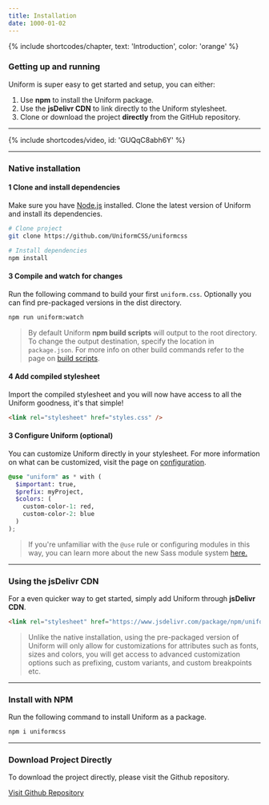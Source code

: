 ```yaml
---
title: Installation
date: 1000-01-02
---
```


{% include shortcodes/chapter, text: 'Introduction', color: 'orange' %}

### Getting up and running

Uniform is super easy to get started and setup, you can either:

1. Use **npm** to install the Uniform package.
3. Use the **jsDelivr CDN** to link directly to the Uniform stylesheet.
4. Clone or download the project **directly** from the GitHub repository.

---

{% include shortcodes/video, id: 'GUQqC8abh6Y' %}

---

### Native installation

<div class="mb-10"></div>

<h4><span class="w-6 h-6 mr-2 inline-flex align-items-center justify-content-center font-sm font-600 leading-none bg-blue-500 leading-1 color-white radius-round">1</span> Clone and install dependencies</h4>

Make sure you have <a class="hover.underline" href="https://nodejs.org/en/"  target="_black">Node.js</a> installed. Clone the latest version of Uniform and install its dependencies.

```bash
# Clone project
git clone https://github.com/UniformCSS/uniformcss

# Install dependencies
npm install
```

<div class="mb-10"></div>

<h4><span class="w-6 h-6 mr-2 inline-flex align-items-center justify-content-center font-sm font-600 leading-none bg-blue-500 leading-1 color-white radius-round">3</span> Compile and watch for changes</h4>

Run the following command to build your first `uniform.css`. Optionally you can find pre-packaged versions in the dist directory. 

```bash
npm run uniform:watch
```

> By default Uniform **npm build scripts** will output to the root directory. To change the output destination, specify the location in `package.json`. For more info on other build commands refer to the page on <a class="hover.underline" href="/get-started/build-scripts/">build scripts</a>.

<div class="mb-10"></div>

<h4><span class="w-6 h-6 mr-2 inline-flex align-items-center justify-content-center font-sm font-600 leading-none bg-blue-500 leading-1 color-white radius-round">4</span> Add compiled stylesheet</h4>

Import the compiled stylesheet and you will now have access to all the Uniform goodness, it's that simple!

```html
<link rel="stylesheet" href="styles.css" />
```

<div class="mb-10"></div>

<h4><span class="w-6 h-6 mr-2 inline-flex align-items-center justify-content-center font-sm font-600 leading-none bg-blue-500 leading-1 color-white radius-round">3</span> Configure Uniform (optional)</h4>

You can customize Uniform directly in your stylesheet. For more information on what can be customized, visit the page on <a class="hover.underline" href="/get-started/configuration/">configuration</a>.

```scss
@use "uniform" as * with (
  $important: true,
  $prefix: myProject,
  $colors: (
    custom-color-1: red,
    custom-color-2: blue
  )
);
```

> If you're unfamiliar with the `@use` rule or configuring modules in this way, you can learn more about the new Sass module system <a class="hover.underline" href="https://sass-lang.com/blog/the-module-system-is-launched" target="_black">here.</a>

---

### Using the jsDelivr CDN

For a even quicker way to get started, simply add Uniform through **jsDelivr CDN**.

```html
<link rel="stylesheet" href="https://www.jsdelivr.com/package/npm/uniformcss" />
```

> Unlike the native installation, using the pre-packaged version of Uniform will only allow for customizations for attributes such as fonts, sizes and colors, you will get access to advanced customization options such as prefixing, custom variants, and custom breakpoints etc.

---

### Install with NPM

Run the following command to install Uniform as a package.

```bash
npm i uniformcss
```

---

### Download Project Directly

To download the project directly, please visit the Github repository.

<a class="font-600" href="https://github.com/ThinkUniform/UniformCSS" target="_blank">Visit Github Repository <i class="fas fa-external-link-alt ml-2"></i></a>
